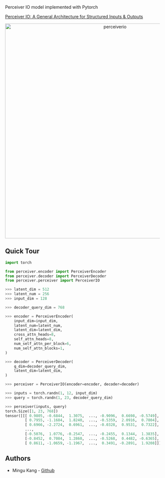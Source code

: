 Perceiver IO model implemented with Pytorch

[Perceiver IO: A General Architecture for Structured Inputs & Outputs](https://arxiv.org/abs/2107.14795)

<div align="center">
  <img width="700" alt="perceiverio" src="https://user-images.githubusercontent.com/26805817/179248187-cb439069-6573-429e-bfff-70a67cbefff3.png">
</div>

## Quick Tour

```python
import torch

from perceiver.encoder import PerceiverEncoder
from perceiver.decoder import PerceiverDecoder
from perceiver.perceiver import PerceiverIO

>>> latent_dim = 512
>>> latent_num = 256
>>> input_dim = 128

>>> decoder_query_dim = 768

>>> encoder = PerceiverEncoder(
    input_dim=input_dim,
    latent_num=latent_num,
    latent_dim=latent_dim,
    cross_attn_heads=8,
    self_attn_heads=8,
    num_self_attn_per_block=6,
    num_self_attn_blocks=1,
)

>>> decoder = PerceiverDecoder(
    q_dim=decoder_query_dim,
    latent_dim=latent_dim,
)

>>> perceiver = PerceiverIO(encoder=encoder, decoder=decoder)

>>> inputs = torch.randn(1, 12, input_dim)
>>> query = torch.randn(1, 23, decoder_query_dim)

>>> perceiver(inputs, query)
torch.Size([1, 23, 768])
tensor([[[ 0.9805, -0.6844,  1.3075,  ..., -0.9096,  0.6698, -0.5749],
         [ 0.7955, -1.1684,  1.8240,  ..., -0.5359,  2.0916,  0.7804],
         [ 0.6966, -2.2724,  0.6961,  ..., -0.0328,  0.9531,  0.7322],
         ...,
         [-0.5076,  1.0776, -0.2547,  ..., -0.2455,  0.1344,  1.3835],
         [-0.8452,  0.7084,  1.2860,  ..., -0.5268,  0.4482, -0.6365],
         [ 0.8611, -1.0659, -1.1967,  ...,  0.3491, -0.2891,  1.9208]]])
```

## Authors
* Mingu Kang - [Github](https://github.com/minqukanq)
